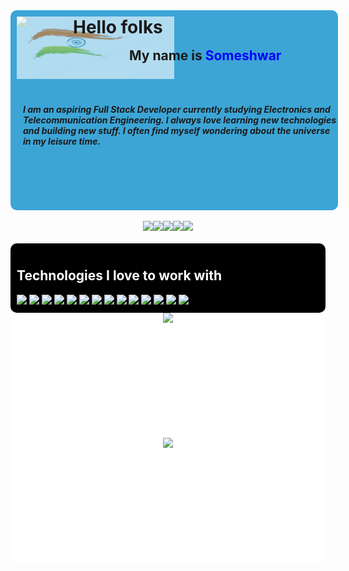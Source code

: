 <div style="display: flex; flex-direction: column;">
<div style="position: relative; background-color: #3ca5d6;width: 100%; height: 300px; border-radius: 10px; padding: 10px;">
<img style="position:absolute; top: 10px; left: 10px; padding: 0; margin: 0;" src="https://raw.githubusercontent.com/MartinHeinz/MartinHeinz/master/wave.gif" width="50px" style="z-index: 99;">
<img src ="./flag" style="opacity: 0.6; z-index:-99; width: 50%; height: 100px;">
<h1 style="position:absolute; top: 10px; left: 100px; padding: 0; margin: 0;">Hello folks</h1>
<h2 style="position:absolute; top: 60px; left: 190px; padding: 0; margin: 0;">My name is <span style="color: blue;">Someshwar</span></h2>
<h5 style="position:absolute; top: 150px; left: 20px; padding: 0; margin: 0;">I am an aspiring Full Stack Developer currently studying Electronics and Telecommunication Engineering. I always love learning new technologies and building new stuff. I often find myself wondering about the universe in my leisure time.
</h5>
</div>
<br/>
<div style="display: flex; justify-content: center;"> 
<a href="hhttps://www.linkedin.com/in/someshwarrc/"><img src="https://img.shields.io/badge/-iamsrc-blue?style=for-the-badge&logo=linkedin&logoColor=white"></a><a href="https://twitter.com/iamsrc_
"><img src="https://img.shields.io/badge/-iamsrc-lightblue?style=for-the-badge&logo=twitter&logoColor=black"></a><a href="https://www.facebook.com/iiamsrc/"><img src="https://img.shields.io/badge/-iiamsrc-blue?style=for-the-badge&logo=facebook&logoColor=white"></a><a href="https://www.hackerrank.com/someshwarrc"><img src="https://img.shields.io/badge/-someshwarrc-brightgreen?style=for-the-badge&logo=hackerrank&logoColor=white"></a><a href="https://leetcode.com/someshwarrc/
"><img src="https://img.shields.io/badge/-someshwarrc-yellow?style=for-the-badge&logo=leetcode&logoColor=black"></a>
</div>
<br/>

<div style="background-color: black; padding: 10px; border-radius: 10px;">

<h2 style="color: white;">Technologies I love to work with</h2>
<img src="https://img.shields.io/badge/-reactjs-blue?style=for-the-badge&logo=react&logoColor=white">

<img src="https://img.shields.io/badge/-nodejs-green?style=for-the-badge&logo=node.js&logoColor=white">

<img src="https://img.shields.io/badge/-git-black?style=for-the-badge&logo=git&logoColor=red">

<img src="https://img.shields.io/badge/-Docker-blue?style=for-the-badge&logo=docker&logoColor=white">
<img src="https://img.shields.io/badge/-python-yellow?style=for-the-badge&logo=python&logoColor=blue">

<img src="https://img.shields.io/badge/-mongodb-green?style=for-the-badge&logo=mongodb&logoColor=white">
<img src="https://img.shields.io/badge/-pytorch-white?style=for-the-badge&logo=pytorch&logoColor=red">

<img src="https://img.shields.io/badge/-sass-black?style=for-the-badge&logo=sass&logoColor=red">
<img src="https://img.shields.io/badge/-postgres-blue?style=for-the-badge&logo=postgresql&logoColor=white">


<img src="https://img.shields.io/badge/-expressjs-black?style=for-the-badge&logo=express&logoColor=white">

<img src="https://img.shields.io/badge/-figma-white?style=for-the-badge&logo=figma&logoColor=red">

<img src="https://img.shields.io/badge/-++-blue?style=for-the-badge&logo=c&logoColor=white">
<img src="https://img.shields.io/badge/-linux-white?style=for-the-badge&logo=linux&logoColor=black">    
<img src="https://img.shields.io/badge/-aws-black?style=for-the-badge&logo=amazon-aws&logoColor=white">


</div>


<div style="width: 100%; display: flex; flex-direction:column; justify-content: center; align-items: center; background-color: #fff; padding: 0;border-radius: 10px; ">
<img src="https://github-readme-stats.vercel.app/api/top-langs/?username=someshwarrc&layout=compact&theme=white" max-width="70%" max-width="100%" height="200px" style="margin: 0;"> <img src="https://github-readme-stats.vercel.app/api?username=someshwarrc&show_icons=true&theme=white" max-width="70%" height="200px" style="margin:0;">
</div>
</div>
